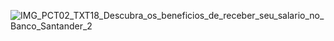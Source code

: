 ![IMG_PCT02_TXT18_Descubra_os_beneficios_de_receber_seu_salario_no_Banco_Santander_2](https://user-images.githubusercontent.com/72028645/216718746-e3b599a5-90b7-47e9-856e-76962265fe44.jpg)
